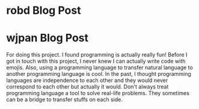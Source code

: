 # robd Blog Post


# wjpan Blog Post
For doing this project. I found programming is actually really fun! Before I got in touch with this project, I never knew I can actually write code with emojis. Also, using a programming language to transfer natural language to another  programming language is cool. In the past, I thought programming languages are independence to each other and they would never correspond to each other but actually it would. Don't always treat programming language a tool to solve real-life problems. They sometimes can be a bridge to transfer stuffs on each side.
